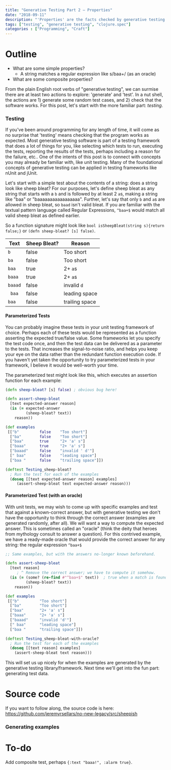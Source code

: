 ```yaml
---
title: "Generative Testing Part 2 – Properties"
date: "2018-09-11"
description: "'Properties' are the facts checked by generative testing.  We assert that some properties are true of our programs, and the testing library checks it for us."
tags: ["testing", "generative testing", "clojure.spec"]
categories : ["Programming", "Craft"]
---
```


# Outline

* What are some simple properties?
  * A string matches a regular expression like s/baa+/ (as an oracle)
* What are some composite properties?



From the plain English root verbs of "generative testing", we can surmise there are at least two actions to explore: 'generate' and 'test'.  In a nut shell, the actions are 1) generate some random test cases, and 2) check that the software works.  For this post, let's start with the more familiar part: _testing_.


### Testing
If you've been around programming for any length of time, it will come as no surprise that 'testing' means checking that the program works as expected.  Most generative testing software is part of a testing framework that does a lot of things for you, like selecting which tests to run, executing the tests, reporting the results of the tests, perhaps including a reason for the failure, etc..  One of the intents of this post is to connect with concepts you may already be familiar with, like unit testing.  Many of the foundational concepts of generative testing can be applied in testing frameworks like nUnit and jUnit.

Let's start with a simple test about the contents of a string: does a string look like sheep bleat?  For our purposes, let's define sheep bleat as any string that starts with a `b` and is followed by at least 2 `a`s, making a string like "baa" or "baaaaaaaaaaaaaaaaa".  Further, let's say that only `b` and `a`s are allowed in sheep bleat, so `baad` isn't valid bleat.  If you are familiar with the textual pattern language called Regular Expressions, `^baa+$` would match all valid sheep bleat as defined earlier.

So a function signature might look like `bool isSheepBleat(string s){return false;}` or `(defn sheep-bleat? [s] false)`.

|Text      |Sheep Bleat?|Reason        |
|----------|------------|--------------|
|`b`       |false       |Too short     |
|`ba`      |false       |Too short     |
|`baa`     |true        |2+ `a`s       |
|`baaa`    |true        |2+ `a`s       |
|`baaad`   |false       |invalid `d`   |
|` baa`    |false       |leading space |
|`baa `    |false       |trailing space|

#### Parameterized Tests

You can probably imagine these tests in your unit testing framework of choice.  Perhaps each of these tests would be represented as a function asserting the expected true/false value.  Some frameworks let you specify the test code once, and then the test data can be delivered as a parameter to the tests.  That increases the signal-to-noise ratio, and helps you keep your eye on the data rather than the redundant function execution code.  If you haven't yet taken the opportunity to try parameterized tests in your framework, I believe it would be well-worth your time.


The parameterized test might look like this, which executes an assertion function for each example:

```clojure
(defn sheep-bleat? [s] false) ; obvious bug here!

(defn assert-sheep-bleat
  [text expected-answer reason]
  (is (= expected-answer
         (sheep-bleat? text))
    reason))

(def examples
 [["b"         false    "Too short"]
  ["ba"        false    "Too short"]
  ["baa"       true     "2+ 'a' s"]
  ["baaa"      true     "2+ 'a' s"]
  ["baaad"     false    "invalid ' d'"]
  [" baa"      false    "leading space"]
  ["baa "      false    "trailing space"]])

(deftest Testing_sheep-bleat?
  ; Run the test for each of the examples
  (doseq [[text expected-answer reason] examples]
     (assert-sheep-bleat text expected-answer reason)))
```

#### Parameterized Test (with an oracle)

With unit tests, we may wish to come up with specific examples and test that against a known-correct answer, but with generative testing we don't have the opportunity to think through the correct answer (examples are generated randomly, after all).  We will want a way to compute the expected answer.  This is sometimes called an "oracle" (think the deity that heroes from mythology consult to answer a question).  For this contrived example, we have a ready-made oracle that would provide the correct answer for any string: the regular expression `^baa+$`

```clojure
;; Same examples, but with the answers no-longer known beforehand.

(defn assert-sheep-bleat
  [text reason]
     ; ^ Remove the correct answer; we have to compute it somehow.
  (is (= (some? (re-find #"^baa+$" text))  ; true when a match is found, false when nil is returned.
         (sheep-bleat? text))
    reason))

(def examples
 [["b"         "Too short"]
  ["ba"        "Too short"]
  ["baa"       "2+ 'a' s"]
  ["baaa"      "2+ 'a' s"]
  ["baaad"     "invalid 'd'"]
  [" baa"      "leading space"]
  ["baa "      "trailing space"]])

(deftest Testing_sheep-bleat-with-oracle?
  ; Run the test for each of the examples
  (doseq [[text reason] examples]
    (assert-sheep-bleat text reason)))
```

This will set us up nicely for when the examples are generated by the generative testing library/framework.  Next time we'll get into the fun part: generating test data.

# Source code

If you want to follow along, the source code is here: https://github.com/jeremyrsellars/no-new-legacy/src/sheepish

### Generating examples


# To-do

Add composite test, perhaps `{:text "baaa!", :alarm true}`.